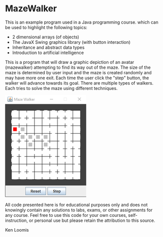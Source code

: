# MazeWalker
This is an example program used in a Java programming course.  which can be used to highlight  the following topics:
* 2 dimensional arrays (of objects)
* The JavaX Swing graphics library (with button interaction)
* Inheritance and abstract data types
* Introduction to artificial intelligence

This is a program that will draw a graphic depiction of an avatar (mazewalker) attempting to find its way out of 
the maze. The size of the maze is determined by user input and the maze is created randomly and may have more
one exit. Each time the user click the "step" button, the walker will advance towards its goal. There are multiple
types of walkers. Each tries to solve the maze using different techniques.

![screenshot of the program in use](mazewalker.png)

All code presented here is for educational purposes only and does not knowingly contain any solutions
to labs, exams, or other assignments for any course. Feel free to use this code for your own
courses, self-instruction, or personal use but please retain the attribution to this source.

Ken Loomis